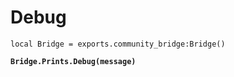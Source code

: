 # Debug



<pre class="language-lua"><code class="lang-lua">local Bridge = exports.community_bridge:Bridge()

<strong>Bridge.Prints.Debug(message)
</strong>

</code></pre>

